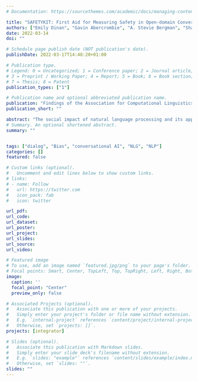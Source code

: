 ```yaml
---
# Documentation: https://sourcethemes.com/academic/docs/managing-content/

title: "SAFETYKIT: First Aid for Measuring Safety in Open-domain Conversational Systems"
authors: ["Emily Dinan", "Gavin Abercrombie", "A. Stevie Bergman", "Shannon Spruit", "Dirk Hovy", "Y-Lan Boureau", "Verena Rieser"]
date: 2022-03-14
doi: ""

# Schedule page publish date (NOT publication's date).
publishDate: 2022-03-17T14:48:20+01:00

# Publication type.
# Legend: 0 = Uncategorized; 1 = Conference paper; 2 = Journal article;
# 3 = Preprint / Working Paper; 4 = Report; 5 = Book; 6 = Book section;
# 7 = Thesis; 8 = Patent
publication_types: ["1"]

# Publication name and optional abbreviated publication name.
publication: "Findings of the Association for Computational Linguistics: ACL2022 (Forthcoming)"
publication_short: ""

abstract: "The social impact of natural language processing and its applications has received increasing attention.  In this position paper, we focus on the problem of safety for end-to-end conversational AI. We survey the problem landscape therein, introducing a taxonomy of three observed phenomena: the Instigator, Yea-Sayer, and Impostor effects. We then empirically assess the extent to which current tools can measure these effects and current systems display them. We release these tools as part of a ``first aid kit'' (SAFETYKIT) to quickly assess apparent safety concerns. Our results show that, while current tools are able to provide an estimate of the relative safety of systems in various settings, they still have several shortcomings. We suggest several future directions and discuss ethical considerations."
# Summary. An optional shortened abstract.
summary: ""


tags: ["dialog", "Bias", "conversational AI", "NLG", "NLP"]
categories: []
featured: false

# Custom links (optional).
#   Uncomment and edit lines below to show custom links.
# links:
# - name: Follow
#   url: https://twitter.com
#   icon_pack: fab
#   icon: twitter

url_pdf:
url_code:
url_dataset:
url_poster:
url_project:
url_slides:
url_source:
url_video:

# Featured image
# To use, add an image named `featured.jpg/png` to your page's folder.
# Focal points: Smart, Center, TopLeft, Top, TopRight, Left, Right, BottomLeft, Bottom, BottomRight.
image:
  caption: ''
  focal_point: "Center"
  preview_only: false

# Associated Projects (optional).
#   Associate this publication with one or more of your projects.
#   Simply enter your project's folder or file name without extension.
#   E.g. `internal-project` references `content/project/internal-project/index.md`.
#   Otherwise, set `projects: []`.
projects: [integrator]

# Slides (optional).
#   Associate this publication with Markdown slides.
#   Simply enter your slide deck's filename without extension.
#   E.g. `slides: "example"` references `content/slides/example/index.md`.
#   Otherwise, set `slides: ""`.
slides: ""
---
```

